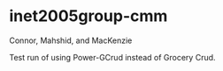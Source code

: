 # inet2005group-cmm
Connor, Mahshid, and MacKenzie

Test run of using Power-GCrud instead of Grocery Crud.